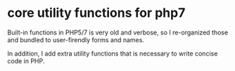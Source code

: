 # core utility functions for php7
Built-in functions in PHP5/7 is very old and verbose, so I re-organized those and bundled to user-firendly forms and names. 

In addition, I add extra utility functions that is necessary to write concise code in PHP.
